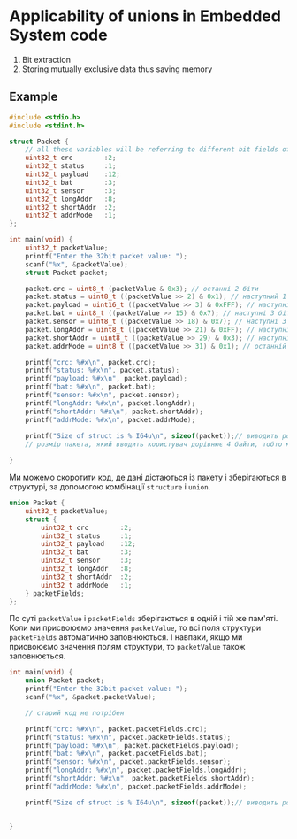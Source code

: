 # Applicability of unions in Embedded System code
1. Bit extraction
2. Storing mutually exclusive data thus saving memory

## Example
```c
#include <stdio.h>
#include <stdint.h>

struct Packet {
    // all these variables will be referring to different bit fields of single uint32_t memory (4 bytes only)
    uint32_t crc        :2;
    uint32_t status     :1;
    uint32_t payload    :12;
    uint32_t bat        :3;
    uint32_t sensor     :3;
    uint32_t longAddr   :8;
    uint32_t shortAddr  :2;
    uint32_t addrMode   :1;
};

int main(void) {
    uint32_t packetValue;
    printf("Enter the 32bit packet value: ");
    scanf("%x", &packetValue);
    struct Packet packet;

    packet.crc = uint8_t (packetValue & 0x3); // останні 2 біти
    packet.status = uint8_t ((packetValue >> 2) & 0x1); // наступний 1 біт, попередні 2 ігноруються за допомогою оператора bitwise right shift
    packet.payload = uint16_t ((packetValue >> 3) & 0xFFF); // наступні 12 біт, попередні 3 ігноруються
    packet.bat = uint8_t ((packetValue >> 15) & 0x7); // наступні 3 біти, попередні 15 ігноруються
    packet.sensor = uint8_t ((packetValue >> 18) & 0x7); // наступні 3 біти, попередні 18 ігноруються
    packet.longAddr = uint8_t ((packetValue >> 21) & 0xFF); // наступні 8 біт, попередні 21 ігноруються
    packet.shortAddr = uint8_t ((packetValue >> 29) & 0x3); // наступні 2 біти, попередні 29 ігноруються
    packet.addrMode = uint8_t ((packetValue >> 31) & 0x1); // останній біт, попередні 31 ігноруються

    printf("crc: %#x\n", packet.crc);
    printf("status: %#x\n", packet.status);
    printf("payload: %#x\n", packet.payload);
    printf("bat: %#x\n", packet.bat);
    printf("sensor: %#x\n", packet.sensor);
    printf("longAddr: %#x\n", packet.longAddr);
    printf("shortAddr: %#x\n", packet.shortAddr);
    printf("addrMode: %#x\n", packet.addrMode);
    
    printf("Size of struct is % I64u\n", sizeof(packet));// виводить розмір структури в байтах. Виводить "4" байт
    // розмір пакета, який вводить користувач дорівнює 4 байти, тобто ми не витрачаємо пам'яті.

}
```

Ми можемо скоротити код, де дані дістаються із пакету і зберігаються в структурі, за допомогою комбінації `structure` і `union`.
```c
union Packet {
    uint32_t packetValue;
    struct {
        uint32_t crc        :2;
        uint32_t status     :1;
        uint32_t payload    :12;
        uint32_t bat        :3;
        uint32_t sensor     :3;
        uint32_t longAddr   :8;
        uint32_t shortAddr  :2;
        uint32_t addrMode   :1;
    } packetFields;
};
```

По суті `packetValue` і `packetFields` зберігаються в одній і тій же пам'яті. Коли ми присвоюємо значення `packetValue`, то всі поля структури `packetFields` автоматично заповнюються. І навпаки, якщо ми присвоюємо значення полям структури, то `packetValue` також заповнюється.
```c
int main(void) {
    union Packet packet;
    printf("Enter the 32bit packet value: ");
    scanf("%x", &packet.packetValue);

    // старий код не потрібен

    printf("crc: %#x\n", packet.packetFields.crc);
    printf("status: %#x\n", packet.packetFields.status);
    printf("payload: %#x\n", packet.packetFields.payload);
    printf("bat: %#x\n", packet.packetFields.bat);
    printf("sensor: %#x\n", packet.packetFields.sensor);
    printf("longAddr: %#x\n", packet.packetFields.longAddr);
    printf("shortAddr: %#x\n", packet.packetFields.shortAddr);
    printf("addrMode: %#x\n", packet.packetFields.addrMode);

    printf("Size of struct is % I64u\n", sizeof(packet));// виводить розмір структури в байтах. Виводить "4" байт


}